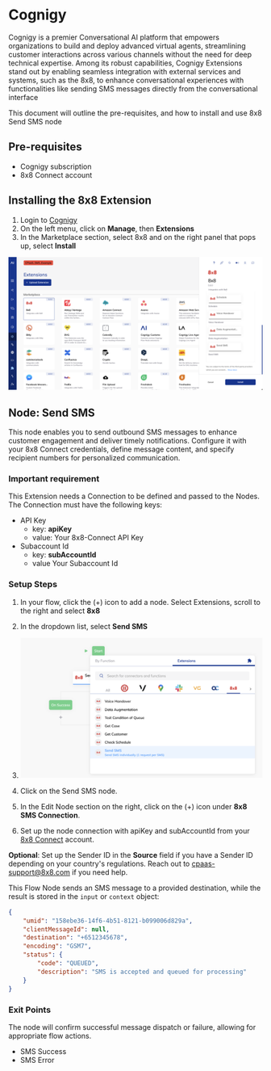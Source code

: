 # Cognigy

Cognigy is a premier Conversational AI platform that empowers organizations to build and deploy advanced virtual agents, streamlining customer interactions across various channels without the need for deep technical expertise. Among its robust capabilities, Cognigy Extensions stand out by enabling seamless integration with external services and systems, such as the 8x8, to enhance conversational experiences with functionalities like sending SMS messages directly from the conversational interface

This document will outline the pre-requisites, and how to install and use 8x8 Send SMS node

## Pre-requisites

* Cognigy subscription
* 8x8 Connect account

## Installing the 8x8 Extension

1. Login to [Cognigy](https://app.cognigy.ai/)
2. On the left menu, click on **Manage**, then **Extensions**
3. In the Marketplace section, select 8x8 and on the right panel that pops up, select **Install**

![](../images/34b84d1-Screenshot_2024-03-20_at_12.44.33_PM.png)

## Node: Send SMS

This node enables you to send outbound SMS messages to enhance customer engagement and deliver timely notifications. Configure it with your 8x8 Connect credentials, define message content, and specify recipient numbers for personalized communication.

### Important requirement

This Extension needs a Connection to be defined and passed to the Nodes. The Connection must have the following keys:

* API Key
  * key: **apiKey**
  * value: Your 8x8-Connect API Key
* Subaccount Id
  * key: **subAccountId**
  * value Your Subaccount Id

### Setup Steps

1. In your flow, click the (+) icon to add a node. Select Extensions, scroll to the right and select **8x8**
2. In the dropdown list, select **Send SMS**

  1. ![](../images/3890d4e-image.png)
3. Click on the Send SMS node.
4. In the Edit Node section on the right, click on the (+) icon under **8x8 SMS Connection**.
5. Set up the node connection with apiKey and subAccountId from your [8x8 Connect](https://connect.8x8.com/) account.  

**Optional**: Set up the Sender ID in the **Source** field if you have a Sender ID depending on your country's regulations. Reach out to [cpaas-support@8x8.com](mailto:cpaas-support@8x8.com) if you need help.

This Flow Node sends an SMS message to a provided destination, while the result is stored in the `input` or `context` object:

```json
{
    "umid": "158ebe36-14f6-4b51-8121-b099006d829a",
    "clientMessageId": null,
    "destination": "+6512345678",
    "encoding": "GSM7",
    "status": {
        "code": "QUEUED",
        "description": "SMS is accepted and queued for processing"
    }
}

```

### Exit Points

The node will confirm successful message dispatch or failure, allowing for appropriate flow actions.

* SMS Success
* SMS Error
